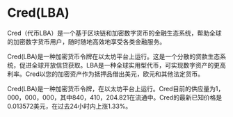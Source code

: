# Cred(LBA)

Cred（代币LBA）是一个基于区块链和加密数字货币的金融生态系统，帮助全球的加密数字货币用户，随时随地高效地享受各类金融服务。

Cred(LBA)是一种加密货币令牌在以太坊平台上运行。这是一个分散的贷款生态系统，促进全球开放信贷获取。LBA是一种全球实用型代币，可实现数字资产的更高利率。Cred以您的加密资产作为抵押品借出美元，欧元和其他法定货币。

Cred(LBA)是一种加密货币令牌，在以太坊平台上运行。Cred目前的供应量为1，000，000，000，其中840，410，204.821在流通中。Cred的最新已知价格是0.013572美元，在过去24小时内上涨1.33%。
